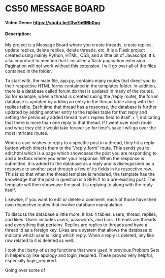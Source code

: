 # CS50 MESSAGE BOARD
#### Video Demo:  https://youtu.be/I3w7p6Mb0pg
#### Description:
My project is a Message Board where you create threads, create replies, update replies, delete replies, delete threads, etc.
It is a Flask project created using mainly Python, HTML, CSS, and a little bit of Javascript. It's also important to mention that I installed a flask-pagination extension. Pagination will not
work without this extension.
I will go over all of the files contained in the folder.

To start with, the main file, app.py, contains many routes that direct you to their respective HTML forms contained in the templates folder. In addition, there is a database called forum.db
that is updated in many of the routes. So for example, when a thread is created (using the /reply route), the forum database is updated by adding an entry in the thread table along with the replies table. Each time that thread has a response, the database is further updated by adding another entry to the replies table for that reply and setting the previously added thread row's replies field to itself + 1, indicating that there is more than one reply to that thread. If I went over each route and what they did it would take forever so for time's sake I will go over the most intricate routes.

When a user wishes to reply to a specific post in a thread, they hit a reply button which directs them to the "/reply_form" route. This sends you to edit.html which is a page which showcases the
post you are responding to and a textbox where you enter your response. When the response is submitted, it is added to the database as a reply and is distinguished as a response to another post through a few of its fields in its respective row. This is so that when the thread template is rendered, the template has the knowledge that the post in question is a REPLY to a pre-existing post. The template will then showcase the post it is replying to along with the reply itself.

Likewise, if you want to edit or delete a comment, each of those have their own respective routes that involve database manipulation.

To discuss the database a little more, it has 4 tables: users, thread, replies, and likes. Users includes users, passwords, and bios. Threads are threads and everything that pertains. Replies are replies to threads and have a thread id as a foreign key. Likes are a system that allows the database to indicate which user is liking which reply. When a reply is deleted, any like row related to it is deleted as well.

I took the liberty of using functions that were used in previous Problem Sets in helpers.py like apology and login_required. These proved very helpful, especially login_required.

Going over some of 